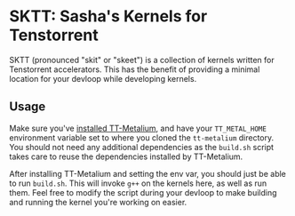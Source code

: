 # SKTT: Sasha's Kernels for Tenstorrent
SKTT (pronounced "skit" or "skeet") is a collection of kernels written for Tenstorrent accelerators. This has the
benefit of providing a minimal location for your devloop while developing kernels.

## Usage
Make sure you've [installed TT-Metalium](https://docs.tenstorrent.com/tt-metal/latest/tt-metalium/installing.html),
and have your `TT_METAL_HOME` environment variable set to where you cloned the `tt-metalium` directory. You should
not need any additional dependencies as the `build.sh` script takes care to reuse the dependencies installed by
TT-Metalium.

After installing TT-Metalium and setting the env var, you should just be able to run `build.sh`. This will invoke
`g++` on the kernels here, as well as run them. Feel free to modify the script during your devloop to make
building and running the kernel you're working on easier.

